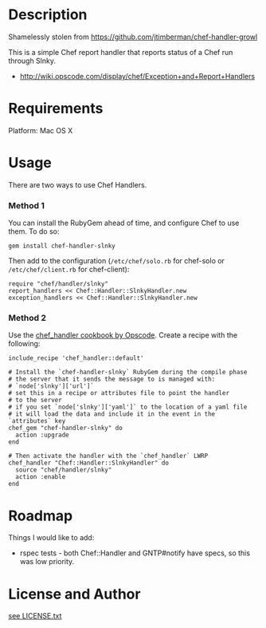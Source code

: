Description
===========

Shamelessly stolen from https://github.com/jtimberman/chef-handler-growl

This is a simple Chef report handler that reports status of a Chef run
through Slnky.

* http://wiki.opscode.com/display/chef/Exception+and+Report+Handlers

Requirements
============

Platform: Mac OS X

Usage
=====

There are two ways to use Chef Handlers.

### Method 1

You can install the RubyGem ahead of time, and configure Chef to use
them. To do so:

    gem install chef-handler-slnky

Then add to the configuration (`/etc/chef/solo.rb` for chef-solo or
`/etc/chef/client.rb` for chef-client):

    require "chef/handler/slnky"
    report_handlers << Chef::Handler::SlnkyHandler.new
    exception_handlers << Chef::Handler::SlnkyHandler.new

### Method 2

Use the
[chef_handler cookbook by Opscode](http://community.opscode.com/cookbooks/chef_handler).
Create a recipe with the following:

    include_recipe 'chef_handler::default'
    
    # Install the `chef-handler-slnky` RubyGem during the compile phase
    # the server that it sends the message to is managed with:
    # `node['slnky']['url']`
    # set this in a recipe or attributes file to point the handler
    # to the server
    # if you set `node['slnky']['yaml']` to the location of a yaml file
    # it will load the data and include it in the event in the `attributes` key
    chef_gem "chef-handler-slnky" do
      action :upgrade
    end
    
    # Then activate the handler with the `chef_handler` LWRP
    chef_handler "Chef::Handler::SlnkyHandler" do
      source "chef/handler/slnky"
      action :enable
    end

Roadmap
=======

Things I would like to add:

* rspec tests - both Chef::Handler and GNTP#notify have specs, so this
  was low priority.

License and Author
==================

[see LICENSE.txt](LICENSE.txt)
